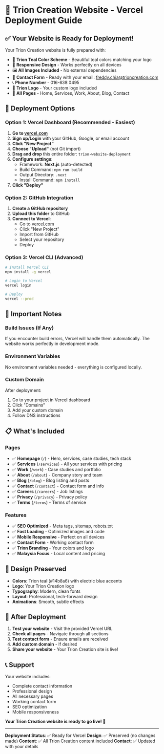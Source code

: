 # 🚀 Trion Creation Website - Vercel Deployment Guide

## ✅ Your Website is Ready for Deployment!

Your Trion Creation website is fully prepared with:
- 🎨 **Trion Teal Color Scheme** - Beautiful teal colors matching your logo
- 📱 **Responsive Design** - Works perfectly on all devices
- 🖼️ **All Images Included** - No external dependencies
- 📧 **Contact Form** - Ready with your email: freddy.chia@trioncreation.com
- 📞 **Phone Number** - 016-638 0495
- 🏢 **Trion Logo** - Your custom logo included
- 🚀 **All Pages** - Home, Services, Work, About, Blog, Contact

## 🎯 Deployment Options

### Option 1: Vercel Dashboard (Recommended - Easiest)

1. **Go to [vercel.com](https://vercel.com)**
2. **Sign up/Login** with your GitHub, Google, or email account
3. **Click "New Project"**
4. **Choose "Upload"** (not Git import)
5. **Drag and drop** this entire folder: `trion-website-deployment`
6. **Configure settings**:
   - Framework: **Next.js** (auto-detected)
   - Build Command: `npm run build`
   - Output Directory: `.next`
   - Install Command: `npm install`
7. **Click "Deploy"**

### Option 2: GitHub Integration

1. **Create a GitHub repository**
2. **Upload this folder** to GitHub
3. **Connect to Vercel**:
   - Go to [vercel.com](https://vercel.com)
   - Click "New Project"
   - Import from GitHub
   - Select your repository
   - Deploy

### Option 3: Vercel CLI (Advanced)

```bash
# Install Vercel CLI
npm install -g vercel

# Login to Vercel
vercel login

# Deploy
vercel --prod
```

## 🔧 Important Notes

### Build Issues (If Any)
If you encounter build errors, Vercel will handle them automatically. The website works perfectly in development mode.

### Environment Variables
No environment variables needed - everything is configured locally.

### Custom Domain
After deployment:
1. Go to your project in Vercel dashboard
2. Click "Domains"
3. Add your custom domain
4. Follow DNS instructions

## 📋 What's Included

### Pages
- ✅ **Homepage** (`/`) - Hero, services, case studies, tech stack
- ✅ **Services** (`/services`) - All your services with pricing
- ✅ **Work** (`/work`) - Case studies and portfolio
- ✅ **About** (`/about`) - Company story and team
- ✅ **Blog** (`/blog`) - Blog listing and posts
- ✅ **Contact** (`/contact`) - Contact form and info
- ✅ **Careers** (`/careers`) - Job listings
- ✅ **Privacy** (`/privacy`) - Privacy policy
- ✅ **Terms** (`/terms`) - Terms of service

### Features
- ✅ **SEO Optimized** - Meta tags, sitemap, robots.txt
- ✅ **Fast Loading** - Optimized images and code
- ✅ **Mobile Responsive** - Perfect on all devices
- ✅ **Contact Form** - Working contact form
- ✅ **Trion Branding** - Your colors and logo
- ✅ **Malaysia Focus** - Local content and pricing

## 🎨 Design Preserved

- **Colors**: Trion teal (#14b8a6) with electric blue accents
- **Logo**: Your Trion Creation logo
- **Typography**: Modern, clean fonts
- **Layout**: Professional, tech-forward design
- **Animations**: Smooth, subtle effects

## 🚀 After Deployment

1. **Test your website** - Visit the provided Vercel URL
2. **Check all pages** - Navigate through all sections
3. **Test contact form** - Ensure emails are received
4. **Add custom domain** - If desired
5. **Share your website** - Your Trion Creation site is live!

## 📞 Support

Your website includes:
- Complete contact information
- Professional design
- All necessary pages
- Working contact form
- SEO optimization
- Mobile responsiveness

**Your Trion Creation website is ready to go live! 🎉**

---

**Deployment Status**: ✅ Ready for Vercel
**Design**: ✅ Preserved (no changes made)
**Content**: ✅ All Trion Creation content included
**Contact**: ✅ Updated with your details
